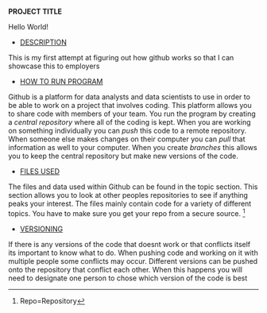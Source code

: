 **PROJECT TITLE**

Hello World!
- [DESCRIPTION](#Description)

This is my first attempt at figuring out how github works so that I can showcase this to employers
- [HOW TO RUN PROGRAM](#How-to-run-program)

Github is a platform for data analysts and data scientists to use in order to be able to work on a project that involves coding. This platform allows you to share code with members of your team. You run the program by creating a *central repository* where all of the coding is kept. When you are working on something individually you can *push* this code to a remote repository. When someone else makes changes on their computer you can *pull* that information as well to your computer. When you create *branches* this allows you to keep the central repository but make new versions of the code. 
- [FILES USED](#files-used)

The files and data used within Github can be found in the topic section. This section allows you to look at other peoples repositories to see if anything peaks your interest. The files mainly contain code for a variety of different topics. You have to make sure you get your repo from a secure source. [^1]
[^1]: Repo=Repository
- [VERSIONING](#versioning)

If there is any versions of the code that doesnt work or that conflicts itself its important to know what to do. When pushing code and working on it with multiple people some conflicts may occur. Different versions can be pushed onto the repository that conflict each other. When this happens you will need to designate one person to chose which version of the code is best 

